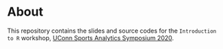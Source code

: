 # About
This repository contains the slides and source codes for the `Introduction to R` workshop, [UConn Sports Analytics Symposium 2020](https://statds.org/events/ucsas2020/workshops.html).
